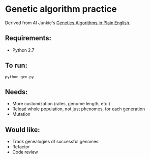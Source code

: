 # Genetic algorithm practice

Derived from AI Junkie's [Genetics Algorithms in Plain English](http://www.ai-junkie.com/ga/intro/gat1.html).

## Requirements:
* Python 2.7

## To run:
`python gen.py`

## Needs:
* More customization (rates, genome length, etc.)
* Reload whole population, not just phenomes, for each generation
* Mutation

## Would like:
* Track genealogies of successful genomes
* Refactor
* Code review